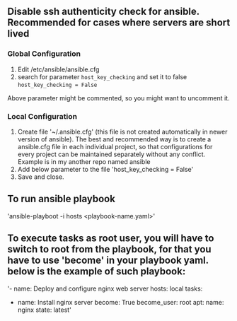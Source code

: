 ## Disable ssh authenticity check for ansible. Recommended for cases where servers are short lived
### Global Configuration
1. Edit /etc/ansible/ansible.cfg
2. search for parameter `host_key_checking` and set it to false
   `host_key_checking = False`

Above parameter might be commented, so you might want to uncomment it.

### Local Configuration
1. Create file '~/.ansible.cfg' (this file is not created automatically in newer version of ansible). The best and recommended way is to create a ansible.cfg file in each individual project, so that configurations for every project can be maintained separately without any conflict. Example is in my another repo named ansible
2. Add below parameter to the file
   'host_key_checking = False'
3. Save and close.

## To run ansible playbook
'ansible-playboot -i hosts <playbook-name.yaml>'

## To execute tasks as root user, you will have to switch to root from the playbook, for that you have to use 'become' in your playbook yaml. below is the example of such playbook:
'- name: Deploy and configure nginx web server
  hosts: local
  tasks: 
  - name: Install nginx server
    become: True
    become_user: root
    apt: 
      name: nginx
      state: latest'
